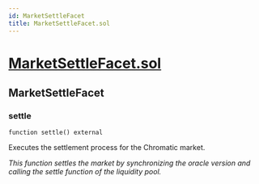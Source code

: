 ```yaml
---
id: MarketSettleFacet
title: MarketSettleFacet.sol
---
```

# [MarketSettleFacet.sol](https://github.com/chromatic-protocol/contracts/tree/main/contracts/core/facets/market/MarketSettleFacet.sol)

## MarketSettleFacet

### settle

```solidity
function settle() external
```

Executes the settlement process for the Chromatic market.

_This function settles the market by synchronizing the oracle version
     and calling the settle function of the liquidity pool._

